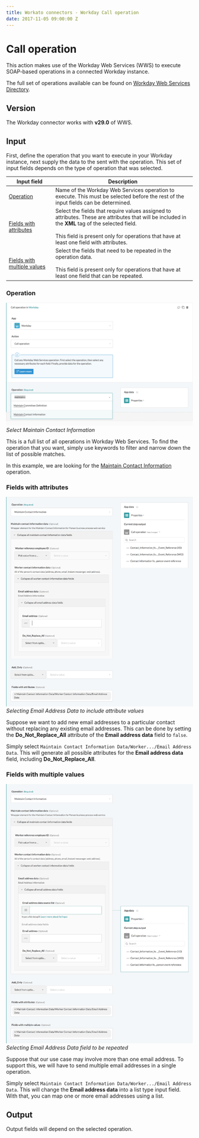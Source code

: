 ```yaml
---
title: Workato connectors - Workday Call operation
date: 2017-11-05 09:00:00 Z
---
```


# Call operation
This action makes use of the Workday Web Services (WWS) to execute SOAP-based operations in a connected Workday instance.

The full set of operations available can be found on [Workday Web Services Directory](https://community.workday.com/sites/default/files/file-hosting/productionapi/versions/v29.0/index.html).

## Version
The Workday connector works with **v29.0** of WWS.

## Input
First, define the operation that you want to execute in your Workday instance, next supply the data to the sent with the operation. This set of input fields depends on the type of operation that was selected.

<table class="unchanged rich-diff-level-one">
  <thead>
    <tr>
        <th width='25%'>Input field</th>
        <th>Description</th>
    </tr>
  </thead>
  <tbody>
    <tr>
      <td><a href='#operation'>Operation</a></td>
      <td>
        Name of the Workday Web Services operation to execute. This must be selected before the rest of the input fields can be determined.
      </td>
    </tr>
    <tr>
      <td><a href='#fields-with-attributes'>Fields with attributes</a></td>
      <td>
        Select the fields that require values assigned to attributes. These are attributes that will be included in the <b>XML</b> tag of the selected field.<br><br>
        This field is present only for operations that have at least one field with attributes.
      </td>
    </tr>
    <tr>
      <td><a href='#fields-with-multiple-values'>Fields with multiple values</a></td>
      <td>
        Select the fields that need to be repeated in the operation data.<br><br>
        This field is present only for operations that have at least one field that can be repeated.
      </td>
    </tr>
  </tbody>
</table>

### Operation
![Select Maintain Contact Information](/assets/images/connectors/workday/select_operation.png)
*Select Maintain Contact Information*

This is a full list of all operations in Workday Web Services. To find the operation that you want, simply use keywords to filter and narrow down the list of possible matches.

In this example, we are looking for the [Maintain Contact Information](https://community.workday.com/sites/default/files/file-hosting/productionapi/Human_Resources/v29.0/Maintain_Contact_Information.html) operation.

### Fields with attributes
![Selecting Email Address Data to include attribute values](/assets/images/connectors/workday/select_fields_with_attributes.png)
*Selecting Email Address Data to include attribute values*

Suppose we want to add new email addresses to a particular contact without replacing any existing email addresses. This can be done by setting the **Do_Not_Replace_All** attribute of the **Email address data** field to `false`.

Simply select `Maintain Contact Information Data/Worker.../Email Address Data`. This will generate all possible attributes for the **Email address data** field, including **Do_Not_Replace_All**.

### Fields with multiple values
![Selecting Email Address Data field to be repeated](/assets/images/connectors/workday/select_fields_with_multiple_values.png)
*Selecting Email Address Data field to be repeated*

Suppose that our use case may involve more than one email address. To support this, we will have to send multiple email addresses in a single operation.

Simply select `Maintain Contact Information Data/Worker.../Email Address Data`. This will change the **Email address data** into a list type input field. With that, you can map one or more email addresses using a list.

## Output
Output fields will depend on the selected operation.
